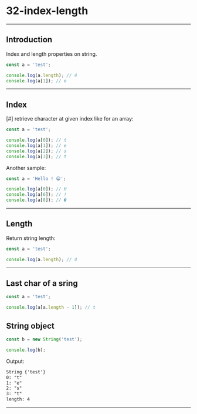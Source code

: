 # 32-index-length

***

## Introduction

Index and length properties on string.

```js
const a = 'test';

console.log(a.length); // 4
console.log(a[1]); // e
```

***

## Index

[#] retrieve character at given index like for an array:

```js
const a = 'test';

console.log(a[0]); // t
console.log(a[1]); // e
console.log(a[2]); // s
console.log(a[3]); // t
```

Another sample:

```js
const a = 'Hello ! 😀';

console.log(a[0]); // H
console.log(a[6]); // !
console.log(a[8]); // �
```

***

## Length

Return string length:

```js
const a = 'test';

console.log(a.length); // 4
```

***

## Last char of a sring

```js
const a = 'test';

console.log(a[a.length - 1]); // t
```

## String object

```js
const b = new String('test');

console.log(b);
```

Output:

```txt
String {'test'}
0: "t"
1: "e"
2: "s"
3: "t"
length: 4
```

***
